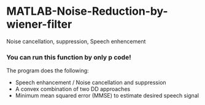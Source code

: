 # MATLAB-Noise-Reduction-by-wiener-filter
Noise cancellation, suppression, Speech enhencement

### You can run this function by only p code!


The program does the following: 

  - Speech enhancement / Noise cancellation and suppression
  - A convex combination of two DD approaches
  - Minimum mean squared error (MMSE) to estimate desired speech signal
